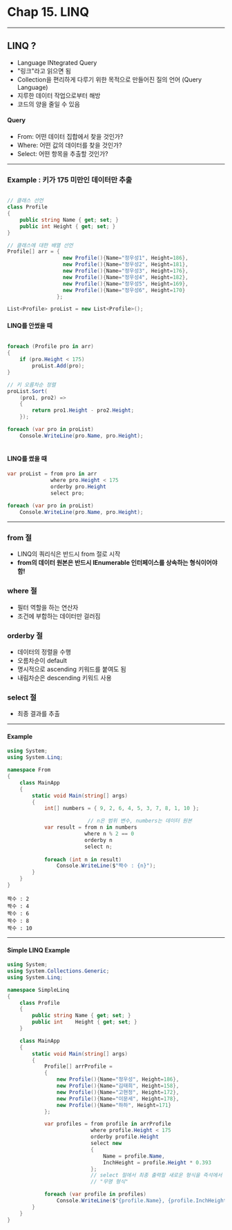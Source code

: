 # Chap 15. LINQ

***

## LINQ ?
- Language INtegrated Query
- "링크"라고 읽으면 됨
- Collection을 편리하게 다루기 위한 목적으로 만들어진 질의 언어 (Query Language)
- 지루한 데이터 작업으로부터 해방
- 코드의 양을 줄일 수 있음

#### Query
- From: 어떤 데이터 집합에서 찾을 것인가?
- Where: 어떤 값의 데이터를 찾을 것인가?
- Select: 어떤 항목을 추출할 것인가?

***

### Example : 키가 175 미만인 데이터만 추출
```C#

// 클래스 선언
class Profile
{
    public string Name { get; set; }
    public int Height { get; set; }
}

// 클래스에 대한 배열 선언
Profile[] arr = {
                  new Profile(){Name="정우성1", Height=186},
                  new Profile(){Name="정우성2", Height=181},
                  new Profile(){Name="정우성3", Height=176},
                  new Profile(){Name="정우성4", Height=182},
                  new Profile(){Name="정우성5", Height=169},
                  new Profile(){Name="정우성6", Height=170}
                };

List<Profile> proList = new List<Profile>();
```


#### LINQ를 안썼을 때
```C#

foreach (Profile pro in arr)
{
    if (pro.Height < 175)
        proList.Add(pro);
}

// 키 오름차순 정렬
proList.Sort(
    (pro1, pro2) =>
    {
        return pro1.Height - pro2.Height;
    });

foreach (var pro in proList)
    Console.WriteLine(pro.Name, pro.Height);
                      
```


#### LINQ를 썼을 때

```C#
var proList = from pro in arr
              where pro.Height < 175
              orderby pro.Height
              select pro;
              
foreach (var pro in proList)
    Console.WriteLine(pro.Name, pro.Height);

```

***


### from 절
- LINQ의 쿼리식은 반드시 from 절로 시작
- <b>from의 데이터 원본은 반드시 IEnumerable<T> 인터페이스를 상속하는 형식이어야 함!</b>

### where 절
- 필터 역할을 하는 연산자
- 조건에 부합하는 데이터만 걸러짐

### orderby 절
- 데이터의 정렬을 수행
- 오름차순이 default
- 명시적으로 ascending 키워드를 붙여도 됨
- 내림차순은 descending 키워드 사용

### select 절
- 최종 결과를 추출

***

#### Example
```C#
using System;
using System.Linq;

namespace From
{
    class MainApp
    {
        static void Main(string[] args)
        {
            int[] numbers = { 9, 2, 6, 4, 5, 3, 7, 8, 1, 10 };

                          // n은 범위 변수, numbers는 데이터 원본
            var result = from n in numbers
                         where n % 2 == 0
                         orderby n
                         select n;
            
            foreach (int n in result)
                Console.WriteLine($"짝수 : {n}");
        }
    }
}

```


```
짝수 : 2
짝수 : 4
짝수 : 6
짝수 : 8
짝수 : 10
```

***


#### Simple LINQ Example
```C#
using System;
using System.Collections.Generic;
using System.Linq;

namespace SimpleLinq
{
    class Profile
    {
        public string Name { get; set; }
        public int    Height { get; set; }
    }

    class MainApp
    {
        static void Main(string[] args)
        {
            Profile[] arrProfile = 
            {
                new Profile(){Name="정우성", Height=186},
                new Profile(){Name="김태희", Height=158},
                new Profile(){Name="고현정", Height=172},
                new Profile(){Name="이문세", Height=178},
                new Profile(){Name="하하", Height=171}
            };

            var profiles = from profile in arrProfile
                           where profile.Height < 175
                           orderby profile.Height
                           select new
                           {
                               Name = profile.Name,
                               InchHeight = profile.Height * 0.393
                           };
                           // select 절에서 최종 출력할 새로운 형식을 즉석에서 만들어 낸 경우
                           // "무명 형식"

            foreach (var profile in profiles)
                Console.WriteLine($"{profile.Name}, {profile.InchHeight}");
        }
    }
}

```















